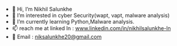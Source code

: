 - 👋 Hi, I’m Nikhil Salunkhe
- 👀 I’m interested in cyber Security(wapt, vapt, malware analysis)
- 🌱 I’m currently learning Python,Malware analysis.
- 📫 reach me at linked In : www.linkedin.com/in/nikhilsalunkhe-ln
- 📧 Email : niksalunkhe20@gmail.com

<!---
hypeerrr-19/hypeerrr-19 is a ✨ special ✨ repository because its `README.md` (this file) appears on your GitHub profile.
You can click the Preview link to take a look at your changes.
--->
